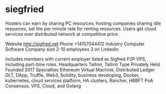 # siegfried
Hosters can earn by sharing PC resources, hosting companies sharing idle resources, set the per minute rate for renting resources. Users get cloud services over distributed network at competitive price.


Website http://sigfred.net 
Phone +14157044412 
Industry Computer Software 
Company size 2-10 employees 3 on LinkedIn  

Includes members with current employer listed as Sigfred P2P VPS, including part-time roles. Headquarters Tallinn, Tallinn Type Privately Held Founded 2017 Specialties Ethereum Virtual Machine, Distributed Ledger DLT, DApp, Truffle, Web3, Solidity, business developing, Docker, kubernetes, cloud services platform, HA clusters, Rancher, HBBFT PoA Consensus, VPS, Cloud, and Golang
